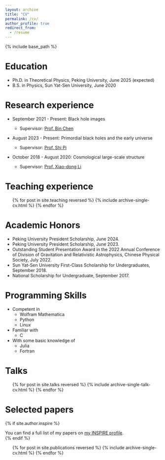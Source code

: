 ```yaml
---
layout: archive
title: "CV"
permalink: /cv/
author_profile: true
redirect_from:
  - /resume
---
```


{% include base_path %}

Education
======
* Ph.D. in Theoretical Physics, Peking University, June 2025 (expected)
* B.S. in Physics, Sun Yat-Sen University, June 2020

Research experience
======
* September 2021 - Present: Black hole images
  * Supervisor: [Prof. Bin Chen](https://inspirehep.net/authors/1013901?ui-citation-summary=true)

* August 2023 - Present: Primordial black holes and the early universe
  * Supervisor: [Prof. Shi Pi](https://stonepi.github.io)

* October 2018 - August 2020: Cosmological large-scale structure
  * Supervisor: [Prof. Xiao-dong Li](https://inspirehep.net/authors/1024776?ui-citation-summary=true)

Teaching experience
======
  <ul>{% for post in site.teaching reversed %}
    {% include archive-single-cv.html %}
  {% endfor %}</ul>

Academic Honors
======
* Peking University President Scholarship, June 2024.
* Peking University President Scholarship, June 2023.
* Outstanding Student Presentation Award in the 2022 Annual Conference of Division of Gravitation and Relativistic Astrophysics, Chinese Physical Society, July 2022.
* Sun Yat-Sen University First-Class Scholarship for Undergraduates, September 2018.
* National Scholarship for Undergraduate, September 2017.
 
Programming Skills
======
* Competent in 
  * Wolfram Mathematica
  * Python
  * Linux
* Familiar with 
  * C
* With some basic knowledge of 
  * Julia
  * Fortran

Talks
======
  <ul>{% for post in site.talks reversed %}
    {% include archive-single-talk-cv.html  %}
  {% endfor %}</ul>

Selected papers
======
{% if site.author.inspire %}
  <div class="wordwrap">You can find a full list of my papers on <a href="{{site.author.inspire}}">my INSPIRE profile</a>.</div>
{% endif %}
  <ul>{% for post in site.publications reversed %}
    {% include archive-single-cv.html %}
  {% endfor %}</ul>
  
 
